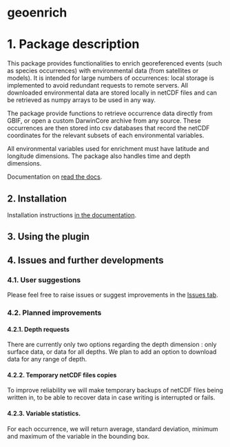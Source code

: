 # **geoenrich**

# 1. Package description
This package provides functionalities to enrich georeferenced events (such as species occurrences) with environmental data (from satellites or models). It is intended for large numbers of occurrences: local storage is implemented to avoid redundant requests to remote servers. All downloaded environmental data are stored locally in netCDF files and can be retrieved as numpy arrays to be used in any way.

The package provide functions to retrieve occurrence data directly from GBIF, or open a custom DarwinCore archive from any source. These occurrences are then stored into csv databases that record the netCDF coordinates for the relevant subsets of each environmental variables.

All environmental variables used for enrichment must have latitude and longitude dimensions. The package also handles time and depth dimensions.

Documentation on [read the docs](https://geoenrich.readthedocs.io).

## 2. Installation

Installation instructions [in the documentation](https://geoenrich.readthedocs.io/en/latest/install.html).

## 3. Using the plugin



## 4. Issues and further developments

### 4.1. User suggestions

Please feel free to raise issues or suggest improvements in the [Issues tab](https://github.com/morand-g/geoenrich/issues).

### 4.2. Planned improvements

#### 4.2.1. Depth requests

There are currently only two options regarding the depth dimension : only surface data, or data for all depths.
We plan to add an option to download data for any range of depth.

#### 4.2.2. Temporary netCDF files copies

To improve reliability we will make temporary backups of netCDF files being written in, to be able to recover data in case writing is interrupted or fails.

#### 4.2.3. Variable statistics.

For each occurrence, we will return average, standard deviation, minimum and maximum of the variable in the bounding box.
